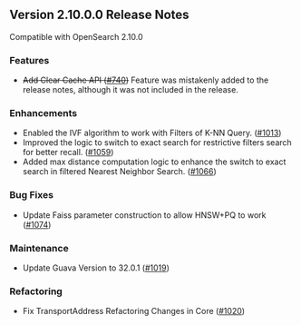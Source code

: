 ## Version 2.10.0.0 Release Notes

Compatible with OpenSearch 2.10.0

### Features
* ~~Add Clear Cache API ([#740](https://github.com/opensearch-project/k-NN/pull/740))~~ Feature was mistakenly added to the release notes, although it was not included in the release.
### Enhancements
* Enabled the IVF algorithm to work with Filters of K-NN Query. ([#1013](https://github.com/opensearch-project/k-NN/pull/1013))
* Improved the logic to switch to exact search for restrictive filters search for better recall. ([#1059](https://github.com/opensearch-project/k-NN/pull/1059))
* Added max distance computation logic to enhance the switch to exact search in filtered Nearest Neighbor Search. ([#1066](https://github.com/opensearch-project/k-NN/pull/1066))
### Bug Fixes
* Update Faiss parameter construction to allow HNSW+PQ to work ([#1074](https://github.com/opensearch-project/k-NN/pull/1074))
### Maintenance
* Update Guava Version to 32.0.1 ([#1019](https://github.com/opensearch-project/k-NN/pull/1019))
### Refactoring
* Fix TransportAddress Refactoring Changes in Core ([#1020](https://github.com/opensearch-project/k-NN/pull/1020))
